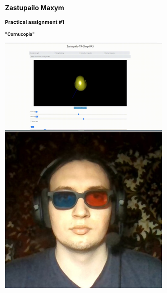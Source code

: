 <h2> Zastupailo Maxym</h2>
<h3>Practical assignment #1 </h3>
<h4>"Cornucopia"</h4>

![Animation](https://github.com/MaxZastupailo/VGGI_Labs/blob/PA2/Animation.gif)
![image info](./images/me.png)